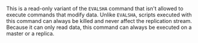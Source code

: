 This is a read-only variant of the `EVALSHA` command that isn't allowed to execute commands that modify data. Unlike `EVALSHA`, scripts executed with this command can always be killed and never affect the replication stream. Because it can only read data, this command can always be executed on a master or a replica.
